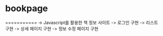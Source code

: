 # bookpage

===========
-> Javascript를 활용한 책 정보 사이트 
-> 로그인 구현
-> 리스트 구현
-> 상세 페이지 구현
-> 정보 수정 페이지 구현
